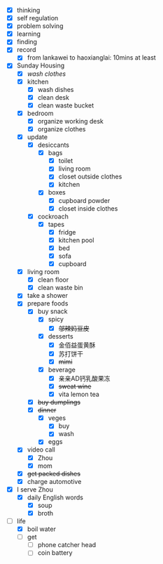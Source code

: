 - [x] thinking
- [x] self regulation
- [x] problem solving
- [x] learning
- [x] finding
- [x] record
    - [x] from lankawei to haoxianglai: 10mins at least
- [x] Sunday Housing
    - [x] *wash clothes*
    - [x] kitchen
        - [x] wash dishes
        - [x] clean desk
        - [x] clean waste bucket
    - [x] bedroom
        - [x] organize working desk
        - [x] organize clothes
    - [x] update
        - [x] desiccants
            - [x] bags
                - [x] toilet
                - [x] living room
                - [x] closet outside clothes
                - [x] kitchen
            - [x] boxes
                - [x] cupboard powder
                - [x] closet inside clothes
        - [x] cockroach
            - [x] tapes
                - [x] fridge
                - [x] kitchen pool
                - [x] bed
                - [x] sofa
                - [x] cupboard
    - [x] living room
        - [x] clean floor
        - [x] clean waste bin
    - [x] take a shower
    - [x] prepare foods
        - [x] buy snack
            - [x] spicy
                - [x] ~~邬辣妈豆皮~~
            - [x] desserts
                - [x] 金佰益蛋黄酥
                - [x] 苏打饼干
                - [x] ~~mimi~~
            - [x] beverage
                - [x] 亲亲AD钙乳酸果冻
                - [x] ~~sweat wine~~
                - [x] vita lemon tea
        - [x] ~~buy dumplings~~
        - [x] ~~dinner~~
            - [x] veges
                - [x] buy
                - [x] wash
            - [x] eggs
    - [x] video call
        - [x] Zhou
        - [x] mom
    - [x] ~~get packed dishes~~
    - [x] charge automotive
- [x] I serve Zhou
    - [x] daily English words
        - [x] soup
        - [x] broth
- [ ] life
    - [x] boil water
    - [ ] get
        - [ ] phone catcher head
        - [ ] coin battery